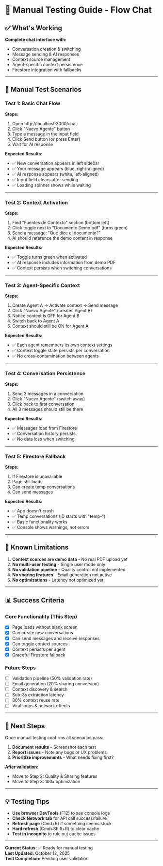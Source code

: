 # 🧪 Manual Testing Guide - Flow Chat

## ✅ What's Working

**Complete chat interface with:**
- Conversation creation & switching
- Message sending & AI responses
- Context source management
- Agent-specific context persistence
- Firestore integration with fallbacks

---

## 🎯 Manual Test Scenarios

### Test 1: Basic Chat Flow
**Steps:**
1. Open http://localhost:3000/chat
2. Click "Nuevo Agente" button
3. Type a message in the input field
4. Click Send button (or press Enter)
5. Wait for AI response

**Expected Results:**
- ✅ New conversation appears in left sidebar
- ✅ Your message appears (blue, right-aligned)
- ✅ AI response appears (white, left-aligned)
- ✅ Input field clears after sending
- ✅ Loading spinner shows while waiting

---

### Test 2: Context Activation
**Steps:**
1. Find "Fuentes de Contexto" section (bottom left)
2. Click toggle next to "Documento Demo.pdf" (turns green)
3. Send a message: "Qué dice el documento?"
4. AI should reference the demo content in response

**Expected Results:**
- ✅ Toggle turns green when activated
- ✅ AI response includes information from demo PDF
- ✅ Context persists when switching conversations

---

### Test 3: Agent-Specific Context
**Steps:**
1. Create Agent A → Activate context → Send message
2. Click "Nuevo Agente" (creates Agent B)
3. Notice context is OFF for Agent B
4. Switch back to Agent A
5. Context should still be ON for Agent A

**Expected Results:**
- ✅ Each agent remembers its own context settings
- ✅ Context toggle state persists per conversation
- ✅ No cross-contamination between agents

---

### Test 4: Conversation Persistence
**Steps:**
1. Send 3 messages in a conversation
2. Click "Nuevo Agente" (switch away)
3. Click back to first conversation
4. All 3 messages should still be there

**Expected Results:**
- ✅ Messages load from Firestore
- ✅ Conversation history persists
- ✅ No data loss when switching

---

### Test 5: Firestore Fallback
**Steps:**
1. If Firestore is unavailable
2. Page still loads
3. Can create temp conversations
4. Can send messages

**Expected Results:**
- ✅ App doesn't crash
- ✅ Temp conversations (ID starts with "temp-")
- ✅ Basic functionality works
- ✅ Console shows warnings, not errors

---

## 🐛 Known Limitations

1. **Context sources are demo data** - No real PDF upload yet
2. **No multi-user testing** - Single user mode only
3. **No validation pipeline** - Quality control not implemented
4. **No sharing features** - Email generation not active
5. **No optimizations** - Latency not optimized yet

---

## 📊 Success Criteria

### Core Functionality (This Step)
- [x] Page loads without blank screen
- [x] Can create new conversations
- [x] Can send messages and receive responses
- [x] Can toggle context sources
- [x] Context persists per agent
- [x] Graceful Firestore fallback

### Future Steps
- [ ] Validation pipeline (50% validation rate)
- [ ] Email generation (20% sharing conversion)
- [ ] Context discovery & search
- [ ] Sub-3s extraction latency
- [ ] 80% context reuse rate
- [ ] Viral loops & network effects

---

## 🚀 Next Steps

Once manual testing confirms all scenarios pass:

1. **Document results** - Screenshot each test
2. **Report issues** - Note any bugs or UX problems
3. **Prioritize improvements** - What needs fixing first?

**After validation:**
- Move to Step 2: Quality & Sharing features
- Move to Step 3: 100x optimization

---

## 💡 Testing Tips

- **Use browser DevTools** (F12) to see console logs
- **Check Network tab** for API call success/failure
- **Refresh page** (Cmd+R) if something seems stuck
- **Hard refresh** (Cmd+Shift+R) to clear cache
- **Test in incognito** to rule out cache issues

---

**Current Status:** ✅ Ready for manual testing  
**Last Updated:** October 12, 2025  
**Test Completion:** Pending user validation

